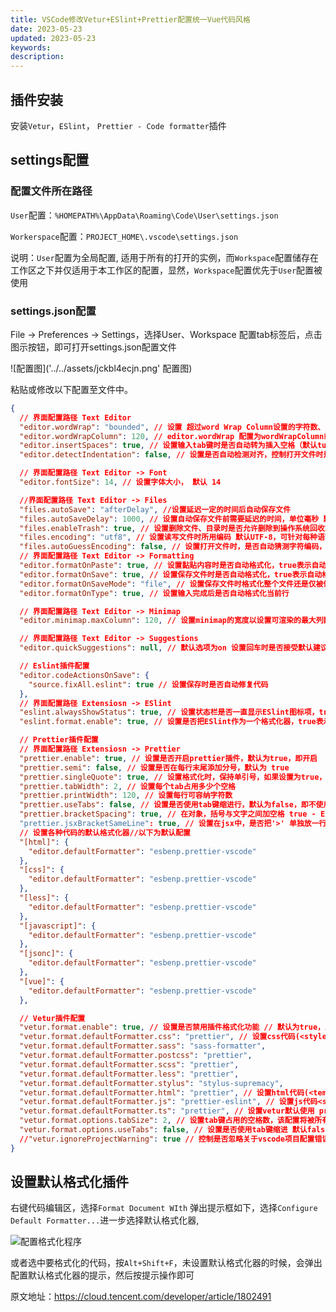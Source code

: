 ```yaml
---
title: VSCode修改Vetur+ESlint+Prettier配置统一Vue代码风格
date: 2023-05-23
updated: 2023-05-23
keywords: 
description: 
---
```


## 插件安装

安装`Vetur`，`ESlint`， `Prettier - Code formatter`插件

## settings配置

### 配置文件所在路径

`User`配置：`%HOMEPATH%\AppData\Roaming\Code\User\settings.json`

`Workerspace`配置：`PROJECT_HOME\.vscode\settings.json`

说明：`User`配置为全局配置, 适用于所有的打开的实例，而`Workspace`配置储存在工作区之下并仅适用于本工作区的配置，显然，`Workspace`配置优先于`User`配置被使用

### settings.json配置

File -> Preferences -> Settings，选择User、Workspace 配置tab标签后，点击图示按钮，即可打开settings.json配置文件

![配置图]('../../assets/jckbl4ecjn.png' 配置图)

粘贴或修改以下配置至文件中。

```json
{
  // 界面配置路径 Text Editor
  "editor.wordWrap": "bounded", // 设置 超过word Wrap Column设置的字符数、达到视口最小宽度，时自动换行
  "editor.wordWrapColumn": 120, // editor.wordWrap 配置为wordWrapColumn或者bounded时起作用
  "editor.insertSpaces": true, // 设置输入tab键时是否自动转为插入空格（默认ture，即自动转空格）,当editor.detectIndentation配置为 true 时，该配置项将被自动覆盖
  "editor.detectIndentation": false, // 设置是否自动检测对齐，控制打开文件时是否基于文件内容，自动检测editor.tabSize 和editor.insertSpaces

  // 界面配置路径 Text Editor -> Font
  "editor.fontSize": 14, // 设置字体大小， 默认 14

  //界面配置路径 Text Editor -> Files
  "files.autoSave": "afterDelay", //设置延迟一定的时间后自动保存文件
  "files.autoSaveDelay": 1000, // 设置自动保存文件前需要延迟的时间，单位毫秒 默认1000
  "files.enableTrash": true, // 设置删除文件、目录时是否允许删除到操作系统回收站，默认为true，即允许
  "files.encoding": "utf8", // 设置读写文件时所用编码 默认UTF-8，可针对每种语言进行设置
  "files.autoGuessEncoding": false, // 设置打开文件时，是否自动猜测字符编码，默认false，即不自动猜测，可针对每种语言进行设置
  // 界面配置路径 Text Editor -> Formatting
  "editor.formatOnPaste": true, // 设置黏贴内容时是否自动格式化，true表示自动格式化，需要配置格式化器(formatter)才可使用
  "editor.formatOnSave": true, // 设置保存文件时是否自动格式化，true表示自动格式化,需要配置格式化器(formatter)才可使用
  "editor.formatOnSaveMode": "file", // 设置保存文件时格式化整个文件还是仅被修改处。该配置项仅在 "editor.formatOnPaste" 为 true时生效
  "editor.formatOnType": true, // 设置输入完成后是否自动格式化当前行

  // 界面配置路径 Text Editor -> Minimap
  "editor.minimap.maxColumn": 120, // 设置minimap的宽度以设置可渲染的最大列数，默认120

  // 界面配置路径 Text Editor -> Suggestions
  "editor.quickSuggestions": null, // 默认选项为on 设置回车时是否接受默认建议选项

  // Eslint插件配置
  "editor.codeActionsOnSave": {
    "source.fixAll.eslint": true // 设置保存时是否自动修复代码
  },
  // 界面配置路径 Extensiosn -> ESlint
  "eslint.alwaysShowStatus": true, // 设置状态栏是否一直显示ESlint图标项，true表示一直显示
  "eslint.format.enable": true, // 设置是否把ESlint作为一个格式化器，true表示启用

  // Prettier插件配置
  // 界面配置路径 Extensiosn -> Prettier
  "prettier.enable": true, // 设置是否开启prettier插件，默认为true，即开启
  "prettier.semi": false, // 设置是否在每行末尾添加分号，默认为 true
  "prettier.singleQuote": true, // 设置格式化时，保持单引号，如果设置为true，则单引号会自动变成双引号
  "prettier.tabWidth": 2, // 设置每个tab占用多少个空格
  "prettier.printWidth": 120, // 设置每行可容纳字符数
  "prettier.useTabs": false, // 设置是否使用tab键缩进行，默认为false，即不使用
  "prettier.bracketSpacing": true, // 在对象，括号与文字之间加空格 true - Example: { foo: bar }   false - Example: {foo: bar}， 默认为true
  "prettier.jsxBracketSameLine": true, // 设置在jsx中，是否把'>' 单独放一行，默认为false，即单独放一行
  // 设置各种代码的默认格式化器//以下为默认配置
  "[html]": {
    "editor.defaultFormatter": "esbenp.prettier-vscode"
  },
  "[css]": {
    "editor.defaultFormatter": "esbenp.prettier-vscode"
  },
  "[less]": {
    "editor.defaultFormatter": "esbenp.prettier-vscode"
  },
  "[javascript]": {
    "editor.defaultFormatter": "esbenp.prettier-vscode"
  },
  "[jsonc]": {
    "editor.defaultFormatter": "esbenp.prettier-vscode"
  },
  "[vue]": {
    "editor.defaultFormatter": "esbenp.prettier-vscode"
  },

  // Vetur插件配置
  "vetur.format.enable": true, // 设置是否禁用插件格式化功能 // 默认为true，即开启
  "vetur.format.defaultFormatter.css": "prettier", // 设置css代码(<style>包含的代码块）默认格式化器
  "vetur.format.defaultFormatter.sass": "sass-formatter",
  "vetur.format.defaultFormatter.postcss": "prettier",
  "vetur.format.defaultFormatter.scss": "prettier",
  "vetur.format.defaultFormatter.less": "prettier",
  "vetur.format.defaultFormatter.stylus": "stylus-supremacy",
  "vetur.format.defaultFormatter.html": "prettier", // 设置html代码(<template>包含的代码块)默认格式化器
  "vetur.format.defaultFormatter.js": "prettier-eslint", // 设置js代码<script>包含的代码块）默认格式化器
  "vetur.format.defaultFormatter.ts": "prettier", // 设置vetur默认使用 prettier格式化代码
  "vetur.format.options.tabSize": 2, // 设置tab键占用的空格数，该配置将被所有格式化器继承
  "vetur.format.options.useTabs": false, // 设置是否使用tab键缩进 默认false，即不使用，该配置将被所有格式化器继承
  //"vetur.ignoreProjectWarning": true // 控制是否忽略关于vscode项目配置错误的告警，默认为false，即不忽略
}
```

## 设置默认格式化插件

右键代码编辑区，选择`Format Document WIth` 弹出提示框如下，选择`Configure Default Formatter...`进一步选择默认格式化器,

![配置格式化程序]('../../assets/19y9yko0eq.png')

或者选中要格式化的代码，按`Alt+Shift+F`，未设置默认格式化器的时候，会弹出配置默认格式化器的提示，然后按提示操作即可

原文地址：<https://cloud.tencent.com/developer/article/1802491>
